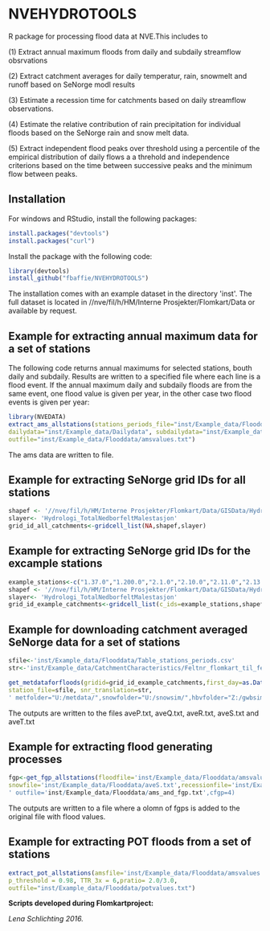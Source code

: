 # NVEHYDROTOOLS

R package for processing flood data at NVE.This includes to 

(1) Extract annual maximum floods from daily and subdaily streamflow obsrvations

(2) Extract catchment averages for daily temperatur, rain, snowmelt and runoff based on SeNorge modl results

(3) Estimate a recession time for catchments based on daily streamflow observations. 

(4) Estimate the relative contribution of rain precipitation for individual floods based on the SeNorge rain and snow melt data. 

(5) Extract independent flood peaks over threshold using a percentile of the empirical 
distribution of daily flows a a threhold and independence criterions based on the time between successive peaks
and the minimum flow between peaks.

## Installation

For windows and RStudio, install the following packages:

```R
install.packages("devtools")
install.packages("curl")
```

Install the package with the following code:

```R
library(devtools)
install_github("fbaffie/NVEHYDROTOOLS")
```
The installation comes with an example dataset in the directory 'inst'. The full dataset is 
located in //nve/fil/h/HM/Interne Prosjekter/Flomkart/Data
or available by request.
## Example for extracting annual maximum data for a set of stations

The following code returns annual maximums for selected stations, bouth daily and subdaily. 
Results are written to a specified file where each line is a flood event. If the annual maximum
daily and subdaily floods are from the same event, one flood value is given per year, in the other case
two flood events is given per year:

```R
library(NVEDATA)
extract_ams_allstations(stations_periods_file="inst/Example_data/Flooddata/Table_stations_periods.csv",
dailydata="inst/Example_data/Dailydata", subdailydata="inst/Example_data/Subdaily",
outfile="inst/Example_data/Flooddata/amsvalues.txt")
```

The ams data are written to file.

## Example for extracting SeNorge grid IDs for all stations

```R
shapef <- '//nve/fil/h/HM/Interne Prosjekter/Flomkart/Data/GISData/Hydrologi_TotalNedborfeltMalestasjon.shp'
slayer<- 'Hydrologi_TotalNedborfeltMalestasjon'
grid_id_all_catchments<-gridcell_list(NA,shapef,slayer)
```

## Example for extracting SeNorge grid IDs for the excample stations

```R
example_stations<-c("1.37.0","1.200.0","2.1.0","2.10.0","2.11.0","2.13.0","2.15.0","2.17.0","2.21.0","2.25.0","2.28.0","2.32.0")
shapef <- '//nve/fil/h/HM/Interne Prosjekter/Flomkart/Data/GISData/Hydrologi_TotalNedborfeltMalestasjon.shp'
slayer<- 'Hydrologi_TotalNedborfeltMalestasjon'
grid_id_example_catchments<-gridcell_list(c_ids=example_stations,shapef,slayer)
```


## Example for downloading catchment averaged SeNorge data for a set of stations

```R
sfile<-'inst/Example_data/Flooddata/Table_stations_periods.csv'
str<-'inst/Example_data/CatchmentCharacteristics/Feltnr_flomkart_til_feltnr_GIS.txt'

get_metdataforfloods(gridid=grid_id_example_catchments,first_day=as.Date("1961/1/1"),last_day=as.Date("1961/12/31"),
station_file=sfile, snr_translation=str,
' metfolder="U:/metdata/",snowfolder="U:/snowsim/",hbvfolder="Z:/gwbsim/",outfolder="inst/Excample_data/Flooddata/")
```
The outputs are written to the files aveP.txt, aveQ.txt, aveR.txt, aveS.txt and aveT.txt

## Example for extracting flood generating processes

```R
fgp<-get_fgp_allstations(floodfile='inst/Example_data/Flooddata/amsvalues.txt',rainfile='inst/Example_data/Flooddata/aveR.txt',
snowfile='inst/Example_data/Flooddata/aveS.txt',recessionfile='inst/Example_data/Flooddata/recessiontimes.txt',
' outfile='inst/Example_data/Flooddata/ams_and_fgp.txt',cfgp=4)
```

The outputs are written to a file where a olomn of fgps is added to the original file with flood values.

## Example for extracting POT floods from a set of stations

```R
extract_pot_allstations(amsfile='inst/Example_data/Flooddata/amsvalues.txt', dailydata="inst/Example_data/Dailydata",
p_threshold = 0.98, TTR_3x = 6,pratio= 2.0/3.0,
outfile="inst/Example_data/Flooddata/potvalues.txt")
```
**Scripts developed during Flomkartproject:**


*Lena Schlichting 2016.*

